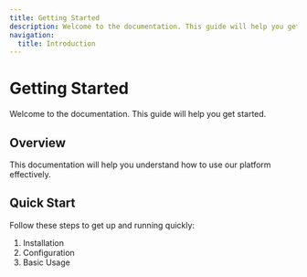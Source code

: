 ```yaml
---
title: Getting Started
description: Welcome to the documentation. This guide will help you get started.
navigation:
  title: Introduction
---
```


# Getting Started

Welcome to the documentation. This guide will help you get started.

## Overview

This documentation will help you understand how to use our platform effectively.

## Quick Start

Follow these steps to get up and running quickly:

1. Installation
2. Configuration
3. Basic Usage
